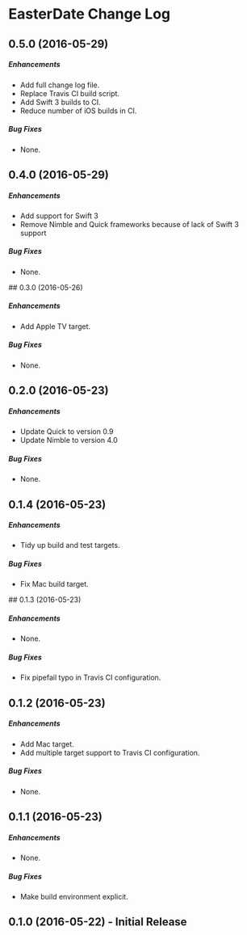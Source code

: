 # EasterDate Change Log

## 0.5.0 (2016-05-29)

##### Enhancements

* Add full change log file.
* Replace Travis CI build script.
* Add Swift 3 builds to CI.
* Reduce number of iOS builds in CI.

##### Bug Fixes

* None.

## 0.4.0 (2016-05-29)

##### Enhancements

* Add support for Swift 3
* Remove Nimble and Quick frameworks because of lack of Swift 3 support

##### Bug Fixes

* None.

## 0.3.0 (2016-05-26)

##### Enhancements

* Add Apple TV target.

##### Bug Fixes

* None.

## 0.2.0 (2016-05-23)

##### Enhancements

* Update Quick to version 0.9
* Update Nimble to version 4.0

##### Bug Fixes

* None.

## 0.1.4 (2016-05-23)

##### Enhancements

* Tidy up build and test targets.

##### Bug Fixes

* Fix Mac build target.

## 0.1.3 (2016-05-23)

##### Enhancements

* None.

##### Bug Fixes

* Fix pipefail typo in Travis CI configuration.

## 0.1.2 (2016-05-23)

##### Enhancements

* Add Mac target.
* Add multiple target support to Travis CI configuration.

##### Bug Fixes

* None.

## 0.1.1 (2016-05-23)

##### Enhancements

* None.

##### Bug Fixes

* Make build environment explicit.

## 0.1.0 (2016-05-22) - Initial Release
